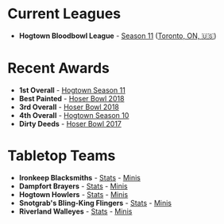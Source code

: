 # Current Leagues
- **Hogtown Bloodbowl League** - [Season 11](http://manager.thehobble.com/handler.php?type=leaguetables&tour_id=48) ([Toronto, ON, :us:](https://www.google.com/maps/place/Toronto,+ON/@43.7184038,-79.5181407,11z/data=!3m1!4b1!4m5!3m4!1s0x89d4cb90d7c63ba5:0x323555502ab4c477!8m2!3d43.653226!4d-79.3831843))

# Recent Awards
- **1st Overall** - [Hogtown Season 11](http://manager.thehobble.com/handler.php?type=leaguetables&tour_id=42)
- **Best Painted** - [Hoser Bowl 2018](https://i.redd.it/qui3bzoa1ol41.jpg)
- **3rd Overall** - [Hoser Bowl 2018](https://member.thenaf.net/index.php?module=NAF&type=tournamentinfo&variant=1&uid=21770&id=3843)
- **4th Overall** - [Hogtown Season 10](http://manager.thehobble.com/handler.php?type=leaguetables&tour_id=42)
- **Dirty Deeds** - [Hoser Bowl 2017](https://member.thenaf.net/index.php?module=NAF&type=tournamentinfo&variant=1&uid=21770&id=3164)

# Tabletop Teams
- **Ironkeep Blacksmiths** - [Stats](http://manager.thehobble.com/index.php?section=objhandler&type=1&obj=2&obj_id=310) - [Minis](https://i.redd.it/p0379fvagab51.jpg)
- **Dampfort Brayers** - [Stats](http://manager.thehobble.com/index.php?section=objhandler&type=1&obj=2&obj_id=257) - [Minis](https://i.redd.it/qui3bzoa1ol41.jpg)
- **Hogtown Howlers** - [Stats](http://manager.thehobble.com/index.php?section=objhandler&type=1&obj=2&obj_id=172) - [Minis]()
- **Snotgrab's Bling-King Flingers** - [Stats](http://manager.thehobble.com/index.php?section=objhandler&type=1&obj=2&obj_id=210) - [Minis](https://i.redd.it/4ovhtu72z2n41.jpg)
- **Riverland Walleyes** - [Stats](http://manager.thehobble.com/index.php?section=objhandler&type=1&obj=2&obj_id=212) - [Minis](https://i.imgur.com/AE7nVbl.jpg)
